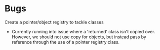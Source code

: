 # Bugs

Create a pointer/object registry to tackle classes
* Currently running into issue where a 'returned' class isn't copied over. However, we
should not use copy for objects, but instead pass by reference through the use of a
pointer registry class.
